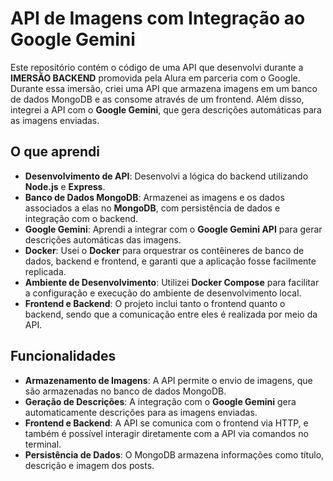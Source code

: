 # API de Imagens com Integração ao Google Gemini

Este repositório contém o código de uma API que desenvolvi durante a **IMERSÃO BACKEND** promovida pela Alura em parceria com o Google.  Durante essa imersão, criei uma API que armazena imagens em um banco de dados MongoDB e as consome através de um frontend. Além disso, integrei a API com o **Google Gemini**, que gera descrições automáticas para as imagens enviadas. 

## O que aprendi

- **Desenvolvimento de API**: Desenvolvi a lógica do backend utilizando **Node.js** e **Express**.
- **Banco de Dados MongoDB**: Armazenei as imagens e os dados associados a elas no **MongoDB**, com persistência de dados e integração com o backend.
- **Google Gemini**: Aprendi a integrar com o **Google Gemini API** para gerar descrições automáticas das imagens.
- **Docker**: Usei o **Docker** para orquestrar os contêineres de banco de dados, backend e frontend, e garanti que a aplicação fosse facilmente replicada.
- **Ambiente de Desenvolvimento**: Utilizei **Docker Compose** para facilitar a configuração e execução do ambiente de desenvolvimento local.
- **Frontend e Backend**: O projeto inclui tanto o frontend quanto o backend, sendo que a comunicação entre eles é realizada por meio da API.

## Funcionalidades

- **Armazenamento de Imagens**: A API permite o envio de imagens, que são armazenadas no banco de dados MongoDB.
- **Geração de Descrições**: A integração com o **Google Gemini** gera automaticamente descrições para as imagens enviadas.
- **Frontend e Backend**: A API se comunica com o frontend via HTTP, e também é possível interagir diretamente com a API via comandos no terminal.
- **Persistência de Dados**: O MongoDB armazena informações como título, descrição e imagem dos posts.
